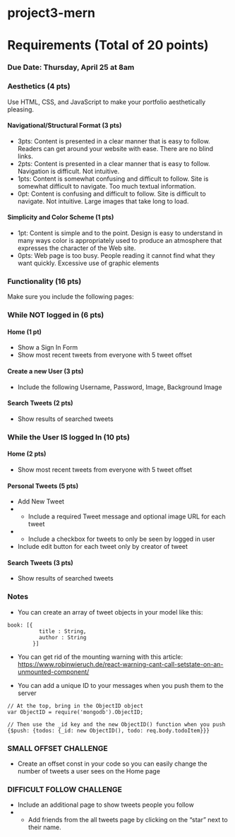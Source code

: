 # project3-mern

# Requirements (Total of 20 points)

### Due Date: Thursday, April 25 at 8am

### Aesthetics (4 pts)
Use HTML, CSS, and JavaScript to make your portfolio aesthetically pleasing.

#### Navigational/Structural Format (3 pts)
- 3pts: Content is presented in a clear manner that is easy to follow. Readers can get around your website with ease. There are no blind links.
- 2pts: Content is presented in a clear manner that is easy to follow. Navigation is difficult. Not intuitive.
- 1pts: Content is somewhat confusing and difficult to follow. Site is somewhat difficult to navigate. Too much textual information.
- 0pt: Content is confusing and difficult to follow. Site is difficult to navigate. Not intuitive. Large images that take long to load.

#### Simplicity and Color Scheme (1 pts)
- 1pt: Content is simple and to the point. Design is easy to understand in many ways color is appropriately used to produce an atmosphere that expresses the character of the Web site. 
- 0pts: Web page is too busy. People reading it cannot find what they want quickly. Excessive use of graphic elements

### Functionality (16 pts)

Make sure you include the following pages:

### While NOT logged in (6 pts)
#### Home (1 pt)
- Show a Sign In Form
- Show most recent tweets from everyone with 5 tweet offset
#### Create a new User (3 pts)
- Include the following Username, Password, Image, Background Image
#### Search Tweets (2 pts)
- Show results of searched tweets

### While the User IS logged In (10 pts)
#### Home (2 pts)
- Show most recent tweets from everyone with 5 tweet offset
#### Personal Tweets (5 pts)
- Add New Tweet
- - Include a required Tweet message and optional image URL for each tweet 
- - Include a checkbox for tweets to only be seen by logged in user
- Include edit button for each tweet only by creator of tweet
#### Search Tweets (3 pts)
- Show results of searched tweets

### Notes
- You can create an array of tweet objects in your model like this:
```
book: [{
          title : String,
          author : String
        }]
```

- You can get rid of the mounting warning with this article: https://www.robinwieruch.de/react-warning-cant-call-setstate-on-an-unmounted-component/

- You can add a unique ID to your messages when you push them to the server
```
// At the top, bring in the ObjectID object
var ObjectID = require('mongodb').ObjectID;

// Then use the _id key and the new ObjectID() function when you push
{$push: {todos: {_id: new ObjectID(), todo: req.body.todoItem}}}
```


### SMALL OFFSET CHALLENGE
- Create an offset const in your code so you can easily change the number of tweets a user sees on the Home page

### DIFFICULT FOLLOW CHALLENGE
- Include an additional page to show tweets people you follow
- - Add friends from the all tweets page by clicking on the “star” next to their name.
